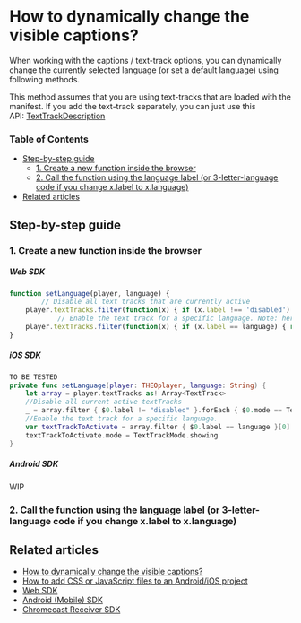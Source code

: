 # How to dynamically change the visible captions?

When working with the captions / text-track options, you can dynamically change the currently selected language (or set a default language) using following methods.

This method assumes that you are using text-tracks that are loaded with the manifest. If you add the text-track separately, you can just use this API: [TextTrackDescription](https://docs.theoplayer.com/api-reference/web/theoplayer.texttrackdescription.md)

### Table of Contents
- [Step-by-step guide](#step-by-step-guide)
  - [1. Create a new function inside the browser](#1-create-a-new-function-inside-the-browser)
  - [2. Call the function using the language label (or 3-letter-language code if you change x.label to x.language)](#2-call-the-function-using-the-language-label-or-3-letter-language-code-if-you-change-xlabel-to-xlanguage)
- [Related articles](#related-articles)
  
## Step-by-step guide

### 1. Create a new function inside the browser

##### Web SDK

```js
function setLanguage(player, language) {
        // Disable all text tracks that are currently active
    player.textTracks.filter(function(x) { if (x.label !== 'disabled') { return x }}).forEach(function(x){x.mode='disabled';});
            // Enable the text track for a specific language. Note: here i searched on the label, you can also do x.language for the ISO 3 letter language code
    player.textTracks.filter(function(x) { if (x.label == language) { return x }})[0].mode = 'showing'
}
```

##### iOS SDK

```swift
TO BE TESTED
private func setLanguage(player: THEOplayer, language: String) {
    let array = player.textTracks as! Array<TextTrack>
    //Disable all current active textTracks
    _ = array.filter { $0.label != "disabled" }.forEach { $0.mode == TextTrackMode.disabled }
    //Enable the text track for a specific language.
    var textTrackToActivate = array.filter { $0.label == language }[0]
    textTrackToActivate.mode = TextTrackMode.showing
}	
```

##### Android SDK

WIP

### 2. Call the function using the language label (or 3-letter-language code if you change x.label to x.language)

## Related articles
- [How to dynamically change the visible captions?](01-how-to-dynamically-change-the-visible-captions.md)
- [How to add CSS or JavaScript files to an Android/iOS project](../../faq/01-how-to-add-css-or-javascript-files-to-android-ios.md)
- [Web SDK](../../getting-started/01-sdks/01-web/00-getting-started.md)
- [Android (Mobile) SDK](../../getting-started/01-sdks/02-android/00-getting-started.md)
- [Chromecast Receiver SDK](../../getting-started/01-sdks/06-chromecast/00-getting-started.md)